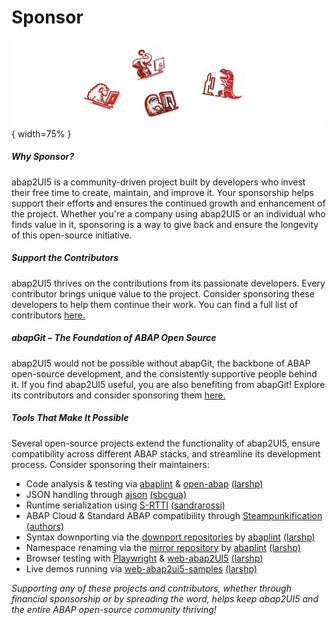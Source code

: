 # Sponsor

![alt text](image-1.png){ width=75% }

##### Why Sponsor?
abap2UI5 is a community-driven project built by developers who invest their free time to create, maintain, and improve it. Your sponsorship helps support their efforts and ensures the continued growth and enhancement of the project. Whether you're a company using abap2UI5 or an individual who finds value in it, sponsoring is a way to give back and ensure the longevity of this open-source initiative.

##### Support the Contributors
abap2UI5 thrives on the contributions from its passionate developers. Every contributor brings unique value to the project. Consider sponsoring these developers to help them continue their work. You can find a full list of contributors [here.](https://github.com/abap2UI5/abap2UI5/graphs/contributors)

##### abapGit – The Foundation of ABAP Open Source
abap2UI5 would not be possible without abapGit, the backbone of ABAP open-source development, and the consistently supportive people behind it. If you find abap2UI5 useful, you are also benefiting from abapGit! Explore its contributors and consider sponsoring them [here.](https://abapgit.org/sponsor.html)

##### Tools That Make It Possible
Several open-source projects extend the functionality of abap2UI5, ensure compatibility across different ABAP stacks, and streamline its development process. Consider sponsoring their maintainers:
* Code analysis & testing via [abaplint](https://abaplint.org/) & [open-abap](https://github.com/open-abap) [(larshp)](https://github.com/larshp) 
* JSON handling through [ajson](https://github.com/sbcgua/ajson) [(sbcgua)](https://github.com/sbcgua)
* Runtime serialization using [S-RTTI](https://github.com/sandraros/S-RTTI) [(sandrarossi)](https://github.com/sandraros)
* ABAP Cloud & Standard ABAP compatibility through [Steampunkification](https://github.com/heliconialabs/steampunkification) [(authors)](https://github.com/heliconialabs/steampunkification/graphs/contributors)
* Syntax downporting via the [downport repositories](https://github.com/abap2UI5-downports) by [abaplint](https://abaplint.org/) [(larshp)](https://github.com/larshp)
* Namespace renaming via the [mirror repository](https://github.com/abap2UI5/abap2UI5-mirror-renamed) by [abaplint](https://abaplint.org/) [(larshp)](https://github.com/larshp)
* Browser testing with [Playwright](https://playwright.dev/) & [web-abap2UI5](https://github.com/abap2UI5/abap2UI5-web) [(larshp)](https://github.com/larshp)
* Live demos running via [web-abap2ui5-samples](https://github.com/abap2UI5/web-abap2ui5-samples) [(larshp)](https://github.com/larshp)

_Supporting any of these projects and contributors, whether through financial sponsorship or by spreading the word, helps keep abap2UI5 and the entire ABAP open-source community thriving!_